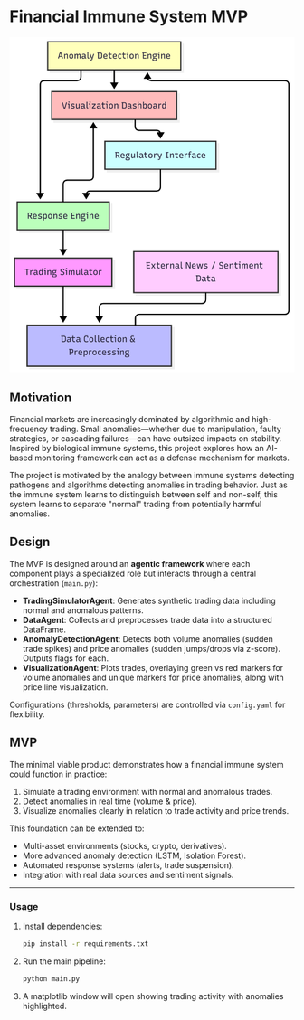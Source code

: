 # Financial Immune System MVP

![framework](./anomaly.png)

## Motivation
Financial markets are increasingly dominated by algorithmic and high-frequency trading. Small anomalies—whether due to manipulation, faulty strategies, or cascading failures—can have outsized impacts on stability. Inspired by biological immune systems, this project explores how an AI-based monitoring framework can act as a defense mechanism for markets.  

The project is motivated by the analogy between immune systems detecting pathogens and algorithms detecting anomalies in trading behavior. Just as the immune system learns to distinguish between self and non-self, this system learns to separate "normal" trading from potentially harmful anomalies.

## Design
The MVP is designed around an **agentic framework** where each component plays a specialized role but interacts through a central orchestration (`main.py`):

- **TradingSimulatorAgent**: Generates synthetic trading data including normal and anomalous patterns.  
- **DataAgent**: Collects and preprocesses trade data into a structured DataFrame.  
- **AnomalyDetectionAgent**: Detects both volume anomalies (sudden trade spikes) and price anomalies (sudden jumps/drops via z-score). Outputs flags for each.  
- **VisualizationAgent**: Plots trades, overlaying green vs red markers for volume anomalies and unique markers for price anomalies, along with price line visualization.

Configurations (thresholds, parameters) are controlled via `config.yaml` for flexibility.

## MVP
The minimal viable product demonstrates how a financial immune system could function in practice:
1. Simulate a trading environment with normal and anomalous trades.  
2. Detect anomalies in real time (volume & price).  
3. Visualize anomalies clearly in relation to trade activity and price trends.  

This foundation can be extended to:
- Multi-asset environments (stocks, crypto, derivatives).  
- More advanced anomaly detection (LSTM, Isolation Forest).  
- Automated response systems (alerts, trade suspension).  
- Integration with real data sources and sentiment signals.

---

### Usage
1. Install dependencies:  
   ```bash
   pip install -r requirements.txt
   ```

2. Run the main pipeline:  
   ```bash
   python main.py
   ```

3. A matplotlib window will open showing trading activity with anomalies highlighted.

